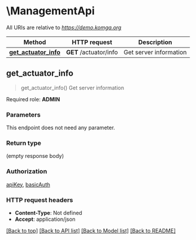 # \ManagementApi

All URIs are relative to *https://demo.komga.org*

Method | HTTP request | Description
------------- | ------------- | -------------
[**get_actuator_info**](ManagementApi.md#get_actuator_info) | **GET** /actuator/info | Get server information



## get_actuator_info

> get_actuator_info()
Get server information

Required role: **ADMIN**

### Parameters

This endpoint does not need any parameter.

### Return type

 (empty response body)

### Authorization

[apiKey](../README.md#apiKey), [basicAuth](../README.md#basicAuth)

### HTTP request headers

- **Content-Type**: Not defined
- **Accept**: application/json

[[Back to top]](#) [[Back to API list]](../README.md#documentation-for-api-endpoints) [[Back to Model list]](../README.md#documentation-for-models) [[Back to README]](../README.md)

